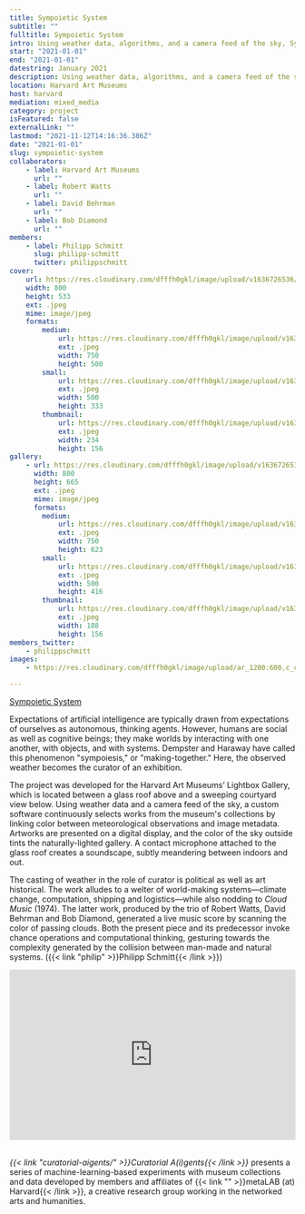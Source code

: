 ```yaml
---
title: Sympoietic System
subtitle: ""
fulltitle: Sympoietic System
intro: Using weather data, algorithms, and a camera feed of the sky, Sympoietic System makes the weather a curator.
start: "2021-01-01"
end: "2021-01-01"
datestring: January 2021
description: Using weather data, algorithms, and a camera feed of the sky, Sympoietic System makes the weather a curator.
location: Harvard Art Museums
host: harvard
mediation: mixed_media
category: project
isFeatured: false
externalLink: ""
lastmod: "2021-11-12T14:16:36.386Z"
date: "2021-01-01"
slug: sympoietic-system
collaborators:
    - label: Harvard Art Museums
      url: ""
    - label: Robert Watts
      url: ""
    - label: David Behrman
      url: ""
    - label: Bob Diamond
      url: ""
members:
    - label: Philipp Schmitt
      slug: philipp-schmitt
      twitter: philippschmitt
cover:
    url: https://res.cloudinary.com/dfffh0gkl/image/upload/v1636726536/sympsys2_5a5ba9470a.jpg
    width: 800
    height: 533
    ext: .jpeg
    mime: image/jpeg
    formats:
        medium:
            url: https://res.cloudinary.com/dfffh0gkl/image/upload/v1636726537/medium_sympsys2_5a5ba9470a.jpg
            ext: .jpeg
            width: 750
            height: 500
        small:
            url: https://res.cloudinary.com/dfffh0gkl/image/upload/v1636726537/small_sympsys2_5a5ba9470a.jpg
            ext: .jpeg
            width: 500
            height: 333
        thumbnail:
            url: https://res.cloudinary.com/dfffh0gkl/image/upload/v1636726536/thumbnail_sympsys2_5a5ba9470a.jpg
            ext: .jpeg
            width: 234
            height: 156
gallery:
    - url: https://res.cloudinary.com/dfffh0gkl/image/upload/v1636726536/sympsys1_41020e621c.jpg
      width: 800
      height: 665
      ext: .jpeg
      mime: image/jpeg
      formats:
        medium:
            url: https://res.cloudinary.com/dfffh0gkl/image/upload/v1636726537/medium_sympsys1_41020e621c.jpg
            ext: .jpeg
            width: 750
            height: 623
        small:
            url: https://res.cloudinary.com/dfffh0gkl/image/upload/v1636726537/small_sympsys1_41020e621c.jpg
            ext: .jpeg
            width: 500
            height: 416
        thumbnail:
            url: https://res.cloudinary.com/dfffh0gkl/image/upload/v1636726536/thumbnail_sympsys1_41020e621c.jpg
            ext: .jpeg
            width: 188
            height: 156
members_twitter:
    - philippschmitt
images:
    - https://res.cloudinary.com/dfffh0gkl/image/upload/ar_1200:600,c_crop/c_limit,h_1200,w_600/v1636726536/sympsys2_5a5ba9470a.jpg

---
```

<!---
<iframe src="https://philippschmitt.com/sympoietic-system/" width="100%" height="300" frameborder="0" title="A Flitting Atlas of the Human Gaze"></iframe><br />
-->
[Sympoietic System](https://philippschmitt.com/sympoietic-system/)

Expectations of artificial intelligence are typically drawn from expectations of ourselves as autonomous, thinking agents. However, humans are social as well as cognitive beings; they make worlds by interacting with one another, with objects, and with systems. Dempster and Haraway have called this phenomenon "sympoiesis," or "making-together." Here, the observed weather becomes the curator of an exhibition. 

The project was developed for the Harvard Art Museums’ Lightbox Gallery, which is located between a glass roof above and a sweeping courtyard view below. Using weather data and a camera feed of the sky, a custom software continuously selects works from the museum's collections by linking color between meteorological observations and image metadata. Artworks are presented on a digital display, and the color of the sky outside tints the naturally-lighted gallery. A contact microphone attached to the glass roof creates a soundscape, subtly meandering between indoors and out.

The casting of weather in the role of curator is political as well as art historical. The work alludes to a welter of world-making systems—climate change, computation, shipping and logistics—while also nodding to *Cloud Music* (1974). The latter work, produced by the trio of Robert Watts, David Behrman and Bob Diamond, generated a live music score by scanning the color of passing clouds. Both the present piece and its predecessor invoke chance operations and computational thinking, gesturing towards the complexity generated by the collision between man-made and natural systems. ({{< link "philip" >}}Philipp Schmitt{{< /link >}})
<iframe src="https://player.vimeo.com/video/400724186" width="100%" height="300" frameborder="0" allow="autoplay; fullscreen" allowfullscreen></iframe><br /><br />

*{{< link "curatorial-aigents/" >}}Curatorial A(i)gents{{< /link >}}* presents a series of machine-learning-based experiments with museum collections and data developed by members and affiliates of {{< link "" >}}metaLAB (at) Harvard{{< /link >}}, a creative research group working in the networked arts and humanities.